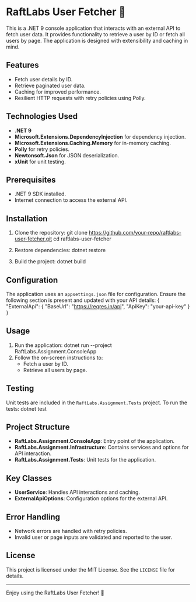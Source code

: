 # RaftLabs User Fetcher 🚀

This is a .NET 9 console application that interacts with an external API to fetch user data. It provides functionality to retrieve a user by ID or fetch all users by page. The application is designed with extensibility and caching in mind.

## Features

- Fetch user details by ID.
- Retrieve paginated user data.
- Caching for improved performance.
- Resilient HTTP requests with retry policies using Polly.

## Technologies Used

- **.NET 9**
- **Microsoft.Extensions.DependencyInjection** for dependency injection.
- **Microsoft.Extensions.Caching.Memory** for in-memory caching.
- **Polly** for retry policies.
- **Newtonsoft.Json** for JSON deserialization.
- **xUnit** for unit testing.

## Prerequisites

- .NET 9 SDK installed.
- Internet connection to access the external API.

## Installation

1. Clone the repository: git clone https://github.com/your-repo/raftlabs-user-fetcher.git cd raftlabs-user-fetcher

2. Restore dependencies: dotnet restore

3. Build the project: dotnet build
   
## Configuration

The application uses an `appsettings.json` file for configuration. Ensure the following section is present and updated with your API details:
{ "ExternalApi": { "BaseUrl": "https://reqres.in/api", "ApiKey": "your-api-key" } }

## Usage

1. Run the application: dotnet run --project RaftLabs.Assignment.ConsoleApp
2. Follow the on-screen instructions to:
   - Fetch a user by ID.
   - Retrieve all users by page.

## Testing

Unit tests are included in the `RaftLabs.Assignment.Tests` project. To run the tests: dotnet test


## Project Structure

- **RaftLabs.Assignment.ConsoleApp**: Entry point of the application.
- **RaftLabs.Assignment.Infrastructure**: Contains services and options for API interaction.
- **RaftLabs.Assignment.Tests**: Unit tests for the application.

## Key Classes

- **UserService**: Handles API interactions and caching.
- **ExternalApiOptions**: Configuration options for the external API.

## Error Handling

- Network errors are handled with retry policies.
- Invalid user or page inputs are validated and reported to the user.

## License

This project is licensed under the MIT License. See the `LICENSE` file for details.

---

Enjoy using the RaftLabs User Fetcher! 🚀



   

